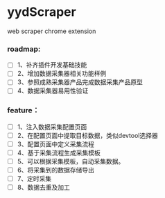 # yydScraper
web scraper chrome extension


### roadmap:
- [ ] 1、补齐插件开发基础技能
- [ ] 2、增加数据采集器相关功能样例
- [ ] 3、参照成熟采集器产品完成数据采集产品原型
- [ ] 4、数据采集器易用性验证

### feature：
- [ ] 1、注入数据采集配置页面
- [ ] 2、在配置页面中提取目标数据，类似devtool选择器
- [ ] 3、配置页面中定义采集流程
- [ ] 4、基于采集流程生成采集模板
- [ ] 5、可以根据采集模板，自动采集数据。
- [ ] 6、将采集到的数据存储导出
- [ ] 7、定时采集
- [ ] 8、数据去重及加工
